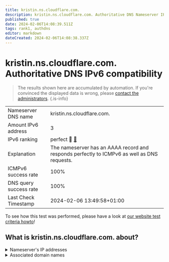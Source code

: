 ```yaml
---
title: kristin.ns.cloudflare.com.
description: kristin.ns.cloudflare.com. Authoritative DNS Nameserver IPv6 compatibility
published: true
date: 2024-02-06T14:08:39.511Z
tags: rank1, authdns
editor: markdown
dateCreated: 2024-02-06T14:08:38.337Z
---
```


# kristin.ns.cloudflare.com. Authoritative DNS IPv6 compatibility

> The results shown here are accumulated by automation. If you're convinced the displayed data is wrong, please [contact the administrators](/howto/chat). 
{.is-info}




|   |   |
| - | - |
| Nameserver DNS name | kristin.ns.cloudflare.com.
| Amount IPv6 address | 3
| IPv6 ranking | perfect :1st_place_medal: [🔗](/howto/ranking) |
| Explanation | The nameserver has an AAAA record and responds perfectly to ICMPv6 as well as DNS requests. |
| ICMPv6 success rate | 100%|
| DNS query success rate | 100% |
| Last Check Timestamp | 2024-02-06 13:49:58+01:00 |

To see how this test was performed, please have a look at [our website test criteria howto](/howto/testcriteria/authdns)!


## What is kristin.ns.cloudflare.com. about?




<details>
<summary>Nameserver's IP addresses</summary>

2803:f800:50::6ca2:c0b5

2a06:98c1:50::ac40:20b5

2606:4700:50::adf5:3ab5

</details>



<details>
<summary>Associated domain names</summary>

numpy.org

pandas.pydata.org

</details>
